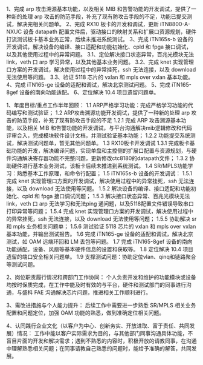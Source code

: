 


1、完成 arp 攻击溯源基本功能，以及相关 MIB 和告警功能的开发调试，提供了一种新的处理 arp 攻击的防范手段，补充了现有防攻击手段的不足，功能已提交测试，解决完相关问题单。
2、完成 RX10 板卡的开发和调试，更新 iTN8800-A-NXUC 设备 datapath 配置文件后，驱动接口的映射关系和扩展口资源规划，硬件打流测试板卡基本业务正常，后续未推进系统测试。
3、完成 iTN165s-b 设备的开发调试，解决设备的编译、接口适配和功能初始化、cpld 和 fpga 接口调试，以及其他使用过程中的异常问题。
	3.1、定位解决接口状态异常，百兆光模块无法link，veth 口 arp 学习异常，以及其他基本业务问题。
	3.2、完成 knet 实现管理口方案的开发调试，解决使用过程中的异常挂死，ssh 无法连接，以及 download 无法使用等问题。
	3.3、验证 5118 芯片的 vxlan 和 mpls over vxlan 基本功能。
4、完成 iTN165-ge 设备的适配和调试，解决北京测试问题。
5、完成 iTN165-8gef 设备的南向功能适配。
6、定位解决 10.4 项目遗留问题单。



1、年度目标/重点工作半年回顾：
    1.1  ARP严格学习功能：完成严格学习功能的代码编写和测试验证；
    1.2  ARP攻击溯源功能开发调试，提供了一种新的处理 arp 攻击的防范手段，补充了现有防攻击手段的不足
        1.2.1  完成 ARP 攻击溯源基本功能，以及相关 MIB 和告警功能的开发调试，与平台沟通解决mib逻辑修改和代码评审合入，完成模块软件设计文档，并测试验证基本功能；
        1.2.2  功能提交系统测试，解决测试问题单，暂无其他问题单。
    1.3  RX10板卡开发调试
        1.3.1  完成板卡基础功能的开发，解决编译问题，实现单盘和主控侧的扩展口配置与资源规划，与硬件沟通解决寄存器功能不完整问题，更新修改ctc8180的datapath文件；
        1.3.2  协助硬件进行基本业务测试，该板卡后续未推进到系统测试。
    1.4  SR/MPLS功能学习：熟悉基本工作原理，和命令行配置；
    1.5  iTN165s-b 设备的开发调试：
        1.5.1  完成 knet 实现管理口方案的开发调试，解决使用过程中的异常挂死，ssh 无法连接，以及 download 无法使用等问题。
        1.5.2  解决设备的编译、接口适配和功能初始化、cpld 和 fpga 接口调试问题；
        1.5.3  解决接口状态异常、百兆光模块无法link，veth 口 arp 无法学习和无法ping 通问题，以及5118配置文件错误导致串口打印异常等问题；
        1.5.4  完成 knet 实现管理口方案的开发调试，解决使用过程中的异常挂死，ssh 无法连接，以及 download 无法使用等问题；
        1.5.5  协助解决 sr 和 mpls 业务相关问题单；
        1.5.6  测试验证 5118 芯片的 vxlan 和 mpls over vxlan 基本功能，并输出测试报告。
    1.6  完成 iTN165-ge 设备的适配和调试，解决北京测试，如 OAM 远端环回和 LM 丢包等问题。
    1.7  完成 iTN165-8gef 设备的南向功能适配，设备、风扇等基本硬件信息的设置和获取等。
    1.8  定位解决 10.4 项目遗留的端口安全相关问题单。
    1.9  支撑测试问题：协助定位vlan、qinq和链路聚合等测试问题。

2、岗位职责履行情况和跨部门工作协同：
	个人负责开发和维护的功能模块或设备均按时保质完成，在工作中能及时有效的与平台，硬件和测试部门的同事进行沟通，与盛科 FAE 沟通解决芯片问题，推进相关工作顺利进行。

3、需改进措施与个人能力提升：
	后续工作中需要进一步熟悉 SR/MPLS 相关业务配置和问题定位，加强 OAM 功能的熟悉，做到准确定位相关问题。

4、认同践行企业文化（以客户为中心、创新务实、开放进取、富于责任、共同发展）情况：
	工作中能以客户实际需求为目的，与其他部门同事沟通具体功能，不盲目片面的开发和解决需求；遇到不熟悉的内容时，积极开放的请教同事，在沟通中理解熟悉相关问题；在同事请教自己熟悉的问题时，能给予准确的解答，共同发展。










